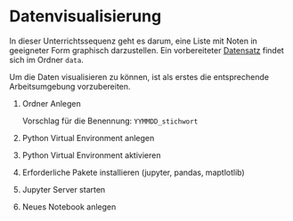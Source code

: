 # Datenvisualisierung

In dieser Unterrichtssequenz geht es darum, eine Liste mit Noten in
geeigneter Form graphisch darzustellen. Ein vorbereiteter 
[Datensatz](data/notenliste.csv)
findet sich im Ordner `data`.

Um die Daten visualisieren zu können, ist als erstes die entsprechende
Arbeitsumgebung vorzubereiten.

1. Ordner Anlegen
   
   Vorschlag für die Benennung: `YYMMDD_stichwort`

2. Python Virtual Environment anlegen
3. Python Virtual Environment aktivieren
4. Erforderliche Pakete installieren (jupyter, pandas, maptlotlib)
5. Jupyter Server starten
6. Neues Notebook anlegen

